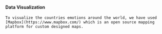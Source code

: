 #### Data Visualization
    
    To visualize the countries emotions around the world, we have used [Mapbox](https://www.mapbox.com/) which is an open source mapping platform for custom designed maps.
    
